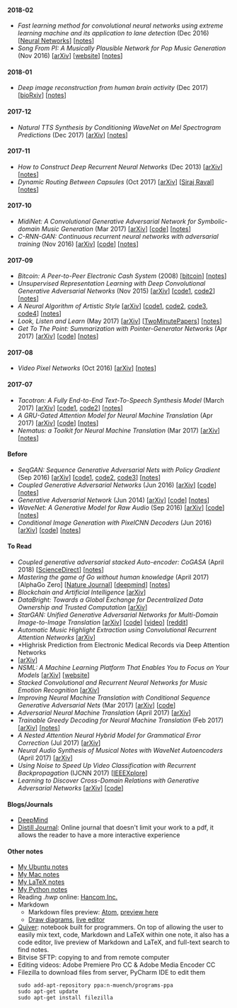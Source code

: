 #### 2018-02
* *Fast learning method for convolutional neural networks using
extreme learning machine and its application to lane detection* (Dec 2016) [[Neural Networks](http://fcv2011.ulsan.ac.kr/files/announcement/601/1-s2.0-S0893608016301885-main.pdf)] [[notes](https://github.com/gcunhase/PaperNotes/blob/master/notes/elcnn.md)]
* *Song From PI: A Musically Plausible Network for Pop Music Generation* (Nov 2016) [[arXiv](https://arxiv.org/abs/1611.03477)] [[website](https://www.cs.toronto.edu/songfrompi/)] [[notes](https://github.com/gcunhase/PaperNotes/blob/master/notes/songFromPI.md)]

#### 2018-01
* *Deep image reconstruction from human brain activity* (Dec 2017) [[bioRxiv](https://www.biorxiv.org/content/biorxiv/early/2017/12/30/240317.full.pdf)] [[notes](https://github.com/gcunhase/PaperNotes/blob/master/notes/deepimagereconstruction.md)]

#### 2017-12
* *Natural TTS Synthesis by Conditioning WaveNet on Mel Spectrogram Predictions* (Dec 2017) [[arXiv](https://arxiv.org/abs/1712.05884)] [[notes](https://github.com/gcunhase/PaperNotes/blob/master/notes/tacotron2.md)]

#### 2017-11
* *How to Construct Deep Recurrent Neural Networks* (Dec 2013) [[arXiv](https://arxiv.org/abs/1312.6026)] [[notes](https://github.com/gcunhase/PaperNotes/blob/master/notes/deeprnn.md)]
* *Dynamic Routing Between Capsules* (Oct 2017) [[arXiv](https://arxiv.org/abs/1710.09829)] [[Siraj Raval](https://www.youtube.com/watch?v=VKoLGnq15RM)] [[notes](https://github.com/gcunhase/PaperNotes/blob/master/notes/capsulenet.md)]

#### 2017-10
* *MidiNet: A Convolutional Generative Adversarial Network for Symbolic-domain Music Generation* (Mar 2017) [[arXiv](https://arxiv.org/abs/1703.10847)] [[code](https://github.com/RichardYang40148/MidiNet)] [[notes](https://github.com/gcunhase/PaperNotes/blob/master/notes/midinet.md)]
* *C-RNN-GAN: Continuous recurrent neural networks with adversarial training* (Nov 2016) [[arXiv](https://arxiv.org/abs/1611.09904)] [[code](https://github.com/olofmogren/c-rnn-gan)] [[notes](https://github.com/gcunhase/PaperNotes/blob/master/notes/crnngan.md)]

#### 2017-09
* *Bitcoin: A Peer-to-Peer Electronic Cash System* (2008) [[bitcoin](https://bitcoin.org/en/bitcoin-paper)] [[notes](https://github.com/gcunhase/PaperNotes/blob/master/notes/bitcoin.md)]
* *Unsupervised Representation Learning with Deep Convolutional Generative Adversarial Networks* (Nov 2015) [[arXiv](https://arxiv.org/abs/1511.06434)] [[code1](https://github.com/roatienza/Deep-Learning-Experiments/blob/master/Experiments/Tensorflow/GAN/dcgan_mnist.py), [code2](https://github.com/jacobgil/keras-dcgan/blob/master/dcgan.py)] [[notes](https://github.com/gcunhase/PaperNotes/blob/master/notes/dcgan.md)]
* *A Neural Algorithm of Artistic Style* [[arXiv](https://arxiv.org/abs/1508.06576)] [[code1](https://github.com/anishathalye/neural-style), [code2](https://github.com/andersbll/neural_artistic_style), [code3](https://github.com/cysmith/neural-style-tf), [code4](https://github.com/lengstrom/fast-style-transfer)] [[notes](https://github.com/gcunhase/PaperNotes/blob/master/notes/neuralstyle.md)]
* *Look, Listen and Learn* (May 2017) [[arXiv](https://arxiv.org/abs/1705.08168)] [[TwoMinutePapers](https://www.youtube.com/watch?v=mL3CzZcBJZU)] [[notes](https://github.com/gcunhase/PaperNotes/blob/master/notes/looklistenlearn.md)]
* *Get To The Point: Summarization with Pointer-Generator Networks* (Apr 2017) [[arXiv](https://arxiv.org/abs/1704.04368)] [[code](https://github.com/abisee/pointer-generator)] [[notes](https://github.com/gcunhase/PaperNotes/blob/master/notes/pointergennet.md)]

#### 2017-08
* *Video Pixel Networks* (Oct 2016) [[arXiv](https://arxiv.org/abs/1610.00527)]  [[notes](https://github.com/gcunhase/PaperNotes/blob/master/notes/vpn.md)]

#### 2017-07
* *Tacotron: A Fully End-to-End Text-To-Speech Synthesis Model* (March 2017) [[arXiv](https://arxiv.org/abs/1703.10135)] [[code1](https://github.com/Kyubyong/tacotron), [code2](https://github.com/barronalex/Tacotron)] [[notes](https://github.com/gcunhase/PaperNotes/blob/master/notes/tacotron.md)]
* *A GRU-Gated Attention Model for Neural Machine Translation* (Apr 2017) [[arXiv](https://arxiv.org/pdf/1704.08430.pdf)] [[code](https://github.com/DeepLearnXMU/CAEncoder-NMT)] [[notes](https://github.com/gcunhase/PaperNotes/blob/master/notes/gruatt.md)]
* *Nematus: a Toolkit for Neural Machine Translation* (Mar 2017) [[arXiv](https://arxiv.org/pdf/1703.04357.pdf)] [[notes](https://github.com/gcunhase/PaperNotes/blob/master/notes/nematus.md)]

#### Before
* *SeqGAN: Sequence Generative Adversarial Nets with Policy Gradient* (Sep 2016) [[arXiv](https://arxiv.org/abs/1609.05473)] [[code1](https://github.com/codekansas/seqgan-text-tensorflow), [code2](https://github.com/LantaoYu/SeqGAN), [code3](https://github.com/ofirnachum/sequence_gan)] [[notes](https://github.com/gcunhase/PaperNotes/blob/master/notes/seqgan.md)]
* *Coupled Generative Adversarial Networks* (Jun 2016) [[arXiv](https://arxiv.org/abs/1606.07536)] [[code](https://github.com/andrewliao11/CoGAN-tensorflow)] [[notes](https://github.com/gcunhase/PaperNotes/blob/master/notes/cogan.md)]
* *Generative Adversarial Network* (Jun 2014) [[arXiv](https://arxiv.org/abs/1406.2661)] [[code](https://github.com/bstriner/keras-adversarial)] [[notes](https://github.com/gcunhase/PaperNotes/blob/master/notes/gan.md)]
* *WaveNet: A Generative Model for Raw Audio* (Sep 2016) [[arXiv](https://arxiv.org/abs/1609.03499)] [[code](https://github.com/ibab/tensorflow-wavenet)] [[notes](https://github.com/gcunhase/PaperNotes/blob/master/notes/wavenet.md)]
* *Conditional Image Generation with PixelCNN Decoders* (Jun 2016) [[arXiv](https://arxiv.org/abs/1606.05328)] [[code](https://github.com/anantzoid/Conditional-PixelCNN-decoder)] [[notes](https://github.com/gcunhase/PaperNotes/blob/master/notes/pixelcnn.md)]

#### To Read
* *Coupled generative adversarial stacked Auto-encoder: CoGASA* (April 2018) [[ScienceDirect](https://www.sciencedirect.com/science/article/pii/S0893608018300029)] [[notes](https://github.com/gcunhase/PaperNotes/blob/master/notes/cogasa.md)]
* *Mastering the game of Go without human knowledge* (April 2017) [AlphaGo Zero] [[Nature Journal](https://www.nature.com/articles/nature24270)] [[deepmind](https://deepmind.com/blog/alphago-zero-learning-scratch/)] [[notes]()]
* *Blockchain and Artificial Intelligence* [[arXiv](https://arxiv.org/abs/1802.04451)]
* *DataBright: Towards a Global Exchange for Decentralized Data Ownership and Trusted Computation* [[arXiv](https://arxiv.org/abs/1802.04780)]
* *StarGAN: Unified Generative Adversarial Networks for Multi-Domain Image-to-Image Translation* [[arXiv](https://arxiv.org/abs/1711.09020)] [[code](https://github.com/yunjey/StarGAN)] [[video](https://www.youtube.com/watch?v=EYjdLppmERE)] [[reddit](https://www.reddit.com/r/MachineLearning/comments/7fro3g/r_stargan_unified_generative_adversarial_networks/)]
* *Automatic Music Highlight Extraction using Convolutional Recurrent Attention Networks* [[arXiv](https://arxiv.org/abs/1712.05901)]
* *Highrisk Prediction from Electronic Medical Records via Deep Attention Networks
* [[arXiv](https://arxiv.org/abs/1712.00010)]
* *NSML: A Machine Learning Platform That Enables You to Focus on Your Models* [[arXiv](https://arxiv.org/abs/1712.05902)] [[website](https://research.clova.ai/nsml-alpha)]
* *Stacked Convolutional and Recurrent Neural Networks for Music Emotion Recognition* [[arXiv](https://arxiv.org/abs/1706.02292)]
* *Improving Neural Machine Translation with Conditional Sequence Generative Adversarial Nets* (Mar 2017) [[arXiv](https://arxiv.org/abs/1703.04887)] [[code](https://github.com/ngohoanhkhoa/GAN-NMT)]
* *Adversarial Neural Machine Translation* (April 2017) [[arXiv](https://arxiv.org/abs/1704.06933)]
* *Trainable Greedy Decoding for Neural Machine Translation* (Feb 2017) [[arXiv](https://arxiv.org/abs/1702.02429)] [[notes](https://github.com/gcunhase/PaperNotes/blob/master/notes/greedydecoding.md)]
* *A Nested Attention Neural Hybrid Model for Grammatical Error Correction* (Jul 2017) [[arXiv](https://arxiv.org/abs/1707.02026)] 
* *Neural Audio Synthesis of Musical Notes with WaveNet Autoencoders* (April 2017) [[arXiv](https://arxiv.org/abs/1704.01279)]
* *Using Noise to Speed Up Video Classification with Recurrent Backpropagation* (IJCNN 2017) [[IEEEXplore](http://ieeexplore.ieee.org/stamp/stamp.jsp?arnumber=7965843)]
* *Learning to Discover Cross-Domain Relations with Generative Adversarial Networks* [[arXiv](https://arxiv.org/abs/1703.05192)] [[code](https://github.com/GunhoChoi/DiscoGAN-TF)]


#### Blogs/Journals
* [DeepMind](https://deepmind.com/blog/)
* [Distill Journal](https://distill.pub/): Online journal that doesn't limit your work to a pdf, it allows the reader to have a more interactive experience

#### Other notes
* [My Ubuntu notes](https://github.com/gcunhase/PaperNotes/blob/master/notes/myubuntunotes.md)
* [My Mac notes](https://github.com/gcunhase/PaperNotes/blob/master/notes/mymacnotes.md)
* [My LaTeX notes](https://github.com/gcunhase/PaperNotes/blob/master/notes/mylatexnotes.md)
* [My Python notes](https://github.com/gcunhase/PaperNotes/blob/master/notes/mypythonnotes.md)
* Reading *.hwp* online: [Hancom Inc.](https://www.netffice24.com/)
* Markdown
  * Markdown files preview: [Atom](https://atom.io/), [preview here](http://markdown-here.com/)
  * [Draw diagrams](http://support.typora.io/Draw-Diagrams-With-Markdown/), [live editor](https://mermaidjs.github.io/mermaid-live-editor)
* [Quiver](https://github.com/HappenApps/Quiver/wiki/Getting-Started): notebook built for programmers. On top of allowing the user to easily mix text, code, Markdown and LaTeX within one note, it also has a code editor, live preview of Markdown and LaTeX, and full-text search to find notes.
* Bitvise SFTP: copying to and from remote computer
* Editing videos: Adobe Premiere Pro CC & Adobe Media Encoder CC
* Filezilla to download files from server, PyCharm IDE to edit them
  ```
  sudo add-apt-repository ppa:n-muench/programs-ppa
  sudo apt-get update
  sudo apt-get install filezilla
  ```
